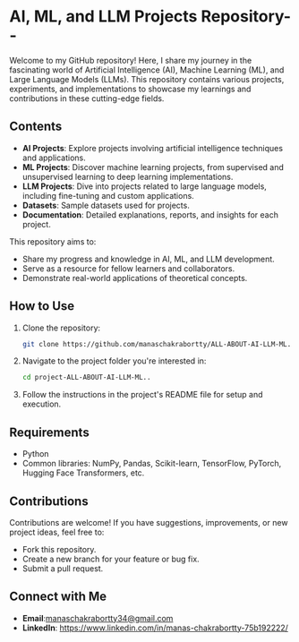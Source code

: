 # AI, ML, and LLM Projects Repository--

Welcome to my GitHub repository! Here, I share my journey in the fascinating world of Artificial Intelligence (AI), Machine Learning (ML), and Large Language Models (LLMs). 
This repository contains various projects, experiments, and implementations to showcase my learnings and contributions in these cutting-edge fields.

## Contents

- **AI Projects**: Explore projects involving artificial intelligence techniques and applications.
- **ML Projects**: Discover machine learning projects, from supervised and unsupervised learning to deep learning implementations.
- **LLM Projects**: Dive into projects related to large language models, including fine-tuning and custom applications.
- **Datasets**: Sample datasets used for projects.
- **Documentation**: Detailed explanations, reports, and insights for each project.



This repository aims to:

- Share my progress and knowledge in AI, ML, and LLM development.
- Serve as a resource for fellow learners and collaborators.
- Demonstrate real-world applications of theoretical concepts.

## How to Use

1. Clone the repository:
   ```bash
   git clone https://github.com/manaschakrabortty/ALL-ABOUT-AI-LLM-ML..
   ```
2. Navigate to the project folder you're interested in:
   ```bash
   cd project-ALL-ABOUT-AI-LLM-ML..
   ```
3. Follow the instructions in the project's README file for setup and execution.

## Requirements

- Python 
- Common libraries: NumPy, Pandas, Scikit-learn, TensorFlow, PyTorch, Hugging Face Transformers, etc.

## Contributions

Contributions are welcome! If you have suggestions, improvements, or new project ideas, feel free to:

- Fork this repository.
- Create a new branch for your feature or bug fix.
- Submit a pull request.


## Connect with Me

- **Email**:manaschakrabortty34@gmail.com
- **LinkedIn**: https://www.linkedin.com/in/manas-chakrabortty-75b192222/


